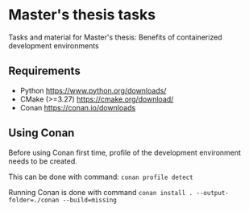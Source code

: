 # Master's thesis tasks
Tasks and material for Master's thesis: Benefits of containerized development environments

## Requirements
- Python https://www.python.org/downloads/
- CMake (>=3.27) https://cmake.org/download/
- Conan https://conan.io/downloads

## Using Conan

Before using Conan first time, profile of the development environment needs to be created.

This can be done with command:  `conan profile detect`

Running Conan is done with command `conan install . --output-folder=./conan --build=missing`